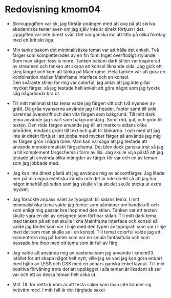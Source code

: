 ---
---
Redovisning kmom04
=========================

* Skrivuppgiften var ok, jag förstår poängen med att öva på att skriva akademiska texter även om jag själv inte är direkt förtjust i det. Uppgiften var inte direkt svår. Det var ganska kul att titta på olika företag med ett kritiskt öga.

* Min tanke bakom det minimalistiska temat var att hålla det enkelt. Två färger som kompletterades av en fin font. Inget överflödigt stylande. Som man säger: less is more.
Tanken bakom dark stilen var inspirerad av streamen och tanken att skapa en konsol liknande sida. Jag gick ett steg längre och kom att tänka på Mainframe. Hela tanken var att gora en kombination mellan Mainframe interface och en konsol.  
Den svåraste stilen for mig var colorful, jag antar att jag inte gillar mycket färger, så jag testade helt enkelt att göra något som jag tyckte såg någorlunda bra ut.

* Till mitt minimalistiska tema valde jag färgen vitt och två nyanser av grått. De gråa nyanserna använde jag till header, footer samt till side barernas överskrift och den vita färgen som bakgrund.
Till mitt dark tema använde jag svart som bakgrundsfärg. Somt röd, gul, och grön till texten. Den röda färgen använde jag till att markera sidans olika områden, medans grönt till text och gult till länkarna.
I och med att jag inte är direkt förtjust i att jobba med mycket färger så använde jag mig av färgen grön i några tone. Man kan väl säga att jag testade att använda monokromatiskt färgschema. Det blev dock ganska trist så jag la till komplement färgschema i form av lila.
Jag skulle vilja påstå att jag testade att använda olika mängder av färger för var och en av teman som jag jobbade med.

* Jag kan inte direkt påstå att jag använde mig av accentfärger. Jag litade mer på min egna estetiska känsla och det är inte direkt så att jag har något innehåll på sidan som jag skulle vilja att det skulle sticka ut extra mycket.

* Jag försökte anpass valet av typografi till sidans tema. I mitt minimalistiska tema valde jag fonter som påminner om handskrift och som enligt mig passar bra ihop med den stilen. Tanken var att texten skulle vara en del av designen som förfinar sidan.
Till mitt dark tema, med tanken på att det skulle likna Mainframe interface och konsol så valde jag fonter som var i linje med den typen av typografi som var i linje med det som man skulle se i en konsol.
Till temat colorful valde jag att koncentrera mig på fonter som var en smula fantasifulla och som passade bra ihop med ett tema som är full av färg.

* Jag valde att använda mig av bastema som jag använde i kmom03. Istället för att skapa något helt nytt, ville jag se vad jag kan göra enbart med hjälp av LESS och CSS med en annars ganska enkel layout. Till min positiva förvåning trots det att upplägget i alla teman är likadant så ser var och ett av dessa teman helt olika ut.

* Mitt TIL for detta kmom ar att testa saker som man inte känner sig bekväm med. I mitt fall är det färglada saker.
